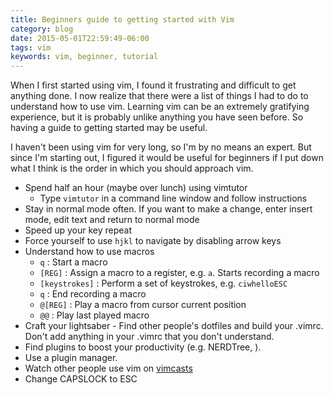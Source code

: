 ```yaml
---
title: Beginners guide to getting started with Vim
category: blog
date: 2015-05-01T22:59:49-06:00
tags: vim
keywords: vim, beginner, tutorial
---
```


When I first started using vim, I found it frustrating and difficult to get anything done. I now realize that there were a list of things I had to do to understand how to use vim. Learning vim can be an extremely gratifying experience, but it is probably unlike anything you have seen before. So having a guide to getting started may be useful.

I haven't been using vim for very long, so I'm by no means an expert. But since I'm starting out, I figured it would be useful for beginners if I put down what I think is the order in which you should approach vim.

* Spend half an hour (maybe over lunch) using vimtutor
    - Type `vimtutor` in a command line window and follow instructions
* Stay in normal mode often. If you want to make a change, enter insert mode, edit text and return to normal mode
* Speed up your key repeat
* Force yourself to use `hjkl` to navigate by disabling arrow keys
* Understand how to use macros
    - `q` : Start a macro
    - `[REG]` : Assign a macro to a register, e.g. `a`. Starts recording a macro
    - `[keystrokes]` : Perform a set of keystrokes, e.g. `ciwhelloESC`
    - `q` : End recording a macro
    - `@[REG]` : Play a macro from cursor current position
    - `@@` : Play last played macro
* Craft your lightsaber - Find other people's dotfiles and build your .vimrc. Don't add anything in your .vimrc that you don't understand.
* Find plugins to boost your productivity (e.g. NERDTree, ).
* Use a plugin manager.
* Watch other people use vim on [vimcasts](https://vimcasts.org)
* Change CAPSLOCK to ESC
